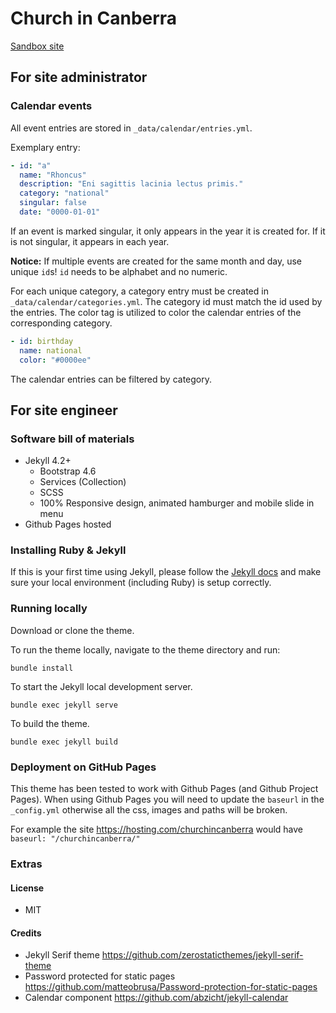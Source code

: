 # Church in Canberra

[Sandbox site](https://churchincanberra.github.io/) 

## For site administrator

### Calendar events

All event entries are stored in `_data/calendar/entries.yml`.

Exemplary entry:

```yml
- id: "a"
  name: "Rhoncus"
  description: "Eni sagittis lacinia lectus primis."
  category: "national"
  singular: false
  date: "0000-01-01"
```

If an event is marked singular, it only appears in the year it is created for.
If it is not singular, it appears in each year.

__Notice:__ If multiple events are created for the same month and day, use
unique `id`s! `id` needs to be alphabet and no numeric.

For each unique category, a category entry must be created in `_data/calendar/categories.yml`.
The category id must match the id used by the entries. The color tag is
utilized to color the calendar entries of the corresponding category.

```yml
- id: birthday
  name: national
  color: "#0000ee"
```

The calendar entries can be filtered by category.

## For site engineer

### Software bill of materials

- Jekyll 4.2+
  - Bootstrap 4.6
  - Services (Collection)
  - SCSS
  - 100% Responsive design, animated hamburger and mobile slide in menu
- Github Pages hosted

### Installing Ruby & Jekyll

If this is your first time using Jekyll, please follow the [Jekyll docs](https://jekyllrb.com/docs/installation/) and make sure your local environment (including Ruby) is setup correctly.

### Running locally

Download or clone the theme.

To run the theme locally, navigate to the theme directory and run:

```
bundle install
```

To start the Jekyll local development server.

```
bundle exec jekyll serve
```

To build the theme.

```
bundle exec jekyll build
```

### Deployment on GitHub Pages

This theme has been tested to work with Github Pages (and Github Project Pages). When using Github Pages you will need to update the `baseurl` in the `_config.yml` otherwise all the css, images and paths will be broken.

For example the site <https://hosting.com/churchincanberra> would have `baseurl: "/churchincanberra/"`

### Extras

#### License

- MIT

#### Credits

- Jekyll Serif theme <https://github.com/zerostaticthemes/jekyll-serif-theme>
- Password protected for static pages <https://github.com/matteobrusa/Password-protection-for-static-pages>
- Calendar component <https://github.com/abzicht/jekyll-calendar>
